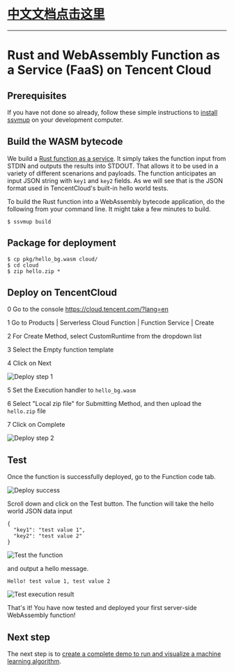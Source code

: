 # [中文文档点击这里](README-zh.md) 

---

# Rust and WebAssembly Function as a Service (FaaS) on Tencent Cloud

## Prerequisites

If you have not done so already, follow these simple instructions to [install ssvmup](https://www.secondstate.io/articles/ssvmup/) on your development computer.

## Build the WASM bytecode

We build a [Rust function as a service](src/main.rs). It simply takes the function input from STDIN and outputs the results into STDOUT. That allows it to be used in a variety of different scenarions and payloads. The function anticipates an input JSON string with `key1` and `key2` fields. As we will see that is the JSON format used in TencentCloud's built-in hello world tests.

To build the Rust function into a WebAssembly bytecode application, do the following from your command line. It might take a few minutes to build.

```
$ ssvmup build
```

## Package for deployment

```
$ cp pkg/hello_bg.wasm cloud/
$ cd cloud
$ zip hello.zip *
```

## Deploy on TencentCloud

0 Go to the console https://cloud.tencent.com/?lang=en

1 Go to Products | Serverless Cloud Function | Function Service | Create

2 For Create Method, select CustomRuntime from the dropdown list

3 Select the Empty function template

4 Click on Next

![Deploy step 1](docs/deploy01.png)

5 Set the Execution handler to `hello_bg.wasm`

6 Select "Local zip file" for Submitting Method, and then upload the `hello.zip` file

7 Click on Complete

![Deploy step 2](docs/deploy02.png)

## Test

Once the function is successfully deployed, go to the Function code tab.

![Deploy success](docs/deploy03.png)

Scroll down and click on the Test button. The function will take the hello world JSON data input

```
{
  "key1": "test value 1",
  "key2": "test value 2"
}
```

![Test the function](docs/test.png)

and output a hello message.

```
Hello! test value 1, test value 2
```

![Test execution result](docs/result.png)

That's it! You have now tested and deployed your first server-side WebAssembly function!

## Next step

The next step is to [create a complete demo to run and visualize a machine learning algorithm](https://github.com/second-state/wasm-learning/tree/master/tencentcloud/ssvm/pca).

